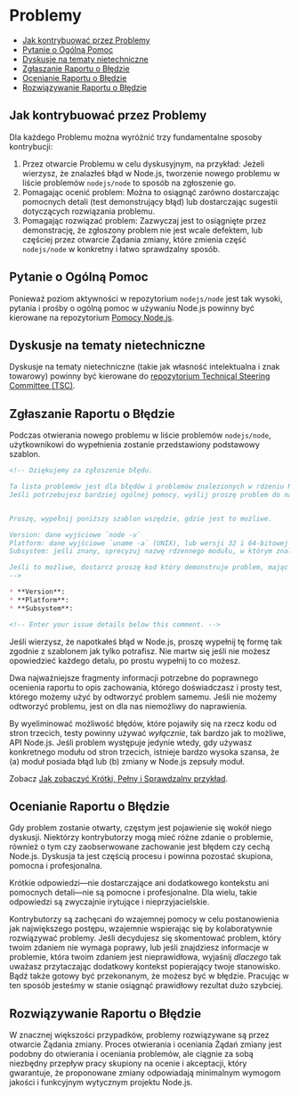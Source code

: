 # Problemy

* [Jak kontrybuować przez Problemy](#how-to-contribute-in-issues)
* [Pytanie o Ogólną Pomoc](#asking-for-general-help)
* [Dyskusje na tematy nietechniczne](#discussing-non-technical-topics)
* [Zgłaszanie Raportu o Błędzie](#submitting-a-bug-report)
* [Ocenianie Raportu o Błędzie](#triaging-a-bug-report)
* [Rozwiązywanie Raportu o Błędzie](#resolving-a-bug-report)

## Jak kontrybuować przez Problemy

Dla każdego Problemu można wyróżnić trzy fundamentalne sposoby kontrybucji:

1. Przez otwarcie Problemu w celu dyskusyjnym, na przykład: Jeżeli wierzysz, że znalazłeś błąd w Node.js, tworzenie nowego problemu w liście problemów `nodejs/node` to sposób na zgłoszenie go.
2. Pomagając ocenić problem: Można to osiągnąć zarówno dostarczając pomocnych detali (test demonstrujący błąd) lub dostarczając sugestii dotyczących rozwiązania problemu.
3. Pomagając rozwiązać problem: Zazwyczaj jest to osiągnięte przez demonstrację, że zgłoszony problem nie jest wcale defektem, lub częściej przez otwarcie Żądania zmiany, które zmienia część `nodejs/node` w konkretny i łatwo sprawdzalny sposób.

## Pytanie o Ogólną Pomoc

Ponieważ poziom aktywności w repozytorium `nodejs/node` jest tak wysoki, pytania i prośby o ogólną pomoc w używaniu Node.js powinny być kierowane na repozytorium [Pomocy Node.js](https://github.com/nodejs/help/issues).

## Dyskusje na tematy nietechniczne

Dyskusje na tematy nietechniczne (takie jak własność intelektualna i znak towarowy) powinny być kierowane do [repozytorium Technical Steering Committee (TSC)](https://github.com/nodejs/TSC/issues).

## Zgłaszanie Raportu o Błędzie

Podczas otwierania nowego problemu w liście problemów `nodejs/node`, użytkownikowi do wypełnienia zostanie przedstawiony podstawowy szablon.

```markdown
<!-- Dziękujemy za zgłoszenie błędu.

Ta lista problemów jest dla błędów i problemów znalezionych w rdzeniu Node.js.
Jeśli potrzebujesz bardziej ogólnej pomocy, wyślij proszę problem do naszego repozytorium pomocy. https://github.com/nodejs/help


Proszę, wypełnij poniższy szablon wszędzie, gdzie jest to możliwe.

Version: dane wyjściowe `node -v`
Platform: dane wyjściowe `uname -a` (UNIX), lub wersji 32 i 64-bitowej (Windows)
Subsystem: jeśli znany, sprecyzuj nazwę rdzennego modułu, w którym znaleziono problem

Jeśli to możliwe, dostarcz proszę kod który demonstruje problem, mając na uwadze by był on tak prosty i wolny od zewnętrznych dependencji jak to tylko możliwe.
--> 

* **Version**:
* **Platform**:
* **Subsystem**:

<!-- Enter your issue details below this comment. -->
```

Jeśli wierzysz, że napotkałeś błąd w Node.js, proszę wypełnij tę formę tak zgodnie z szablonem jak tylko potrafisz. Nie martw się jeśli nie możesz opowiedzieć każdego detalu, po prostu wypełnij to co możesz.

Dwa najważniejsze fragmenty informacji potrzebne do poprawnego ocenienia raportu to opis zachowania, którego doświadczasz i prosty test, którego możemy użyć by odtworzyć problem samemu. Jeśli nie możemy odtworzyć problemu, jest on dla nas niemożliwy do naprawienia.

By wyeliminować możliwość błędów, które pojawiły się na rzecz kodu od stron trzecich, testy powinny używać *wyłącznie*, tak bardzo jak to możliwe, API Node.js. Jeśli problem występuje jedynie wtedy, gdy używasz konkretnego modułu od stron trzecich, istnieje bardzo wysoka szansa, że (a) moduł posiada błąd lub (b) zmiany w Node.js zepsuły moduł.

Zobacz [Jak zobaczyć Krótki, Pełny i Sprawdzalny przykład](https://stackoverflow.com/help/mcve).

## Ocenianie Raportu o Błędzie

Gdy problem zostanie otwarty, częstym jest pojawienie się wokół niego dyskusji. Niektórzy kontrybutorzy mogą mieć różne zdanie o problemie, również o tym czy zaobserwowane zachowanie jest błędem czy cechą Node.js. Dyskusja ta jest częścią procesu i powinna pozostać skupiona, pomocna i profesjonalna.

Krótkie odpowiedzi—nie dostarczające ani dodatkowego kontekstu ani pomocnych detali—nie są pomocne i profesjonalne. Dla wielu, takie odpowiedzi są zwyczajnie irytujące i nieprzyjacielskie.

Kontrybutorzy są zachęcani do wzajemnej pomocy w celu postanowienia jak największego postępu, wzajemnie wspierając się by kolaboratywnie rozwiązywać problemy. Jeśli decydujesz się skomentować problem, który twoim zdaniem nie wymaga poprawy, lub jeśli znajdziesz informacje w problemie, która twoim zdaniem jest nieprawidłowa, wyjaśnij *dlaczego* tak uważasz przytaczając dodatkowy kontekst popierający twoje stanowisko. Bądź także gotowy być przekonanym, że możesz być w błędzie. Pracując w ten sposób jesteśmy w stanie osiągnąć prawidłowy rezultat dużo szybciej.

## Rozwiązywanie Raportu o Błędzie

W znacznej większości przypadków, problemy rozwiązywane są przez otwarcie Żądania zmiany. Proces otwierania i oceniania Żądań zmiany jest podobny do otwierania i oceniania problemów, ale ciągnie za sobą niezbędny przepływ pracy skupiony na ocenie i akceptacji, który gwarantuje, że proponowane zmiany odpowiadają minimalnym wymogom jakości i funkcyjnym wytycznym projektu Node.js.